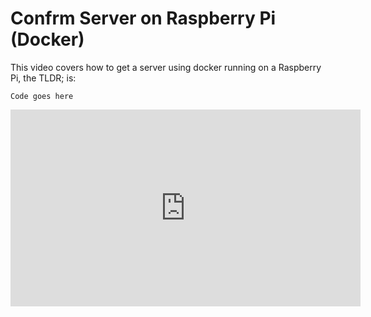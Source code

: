 # Confrm Server on Raspberry Pi (Docker)

This video covers how to get a server using docker running on a Raspberry Pi, the TLDR; is:

```
Code goes here
```

<iframe width="560" height="315" src="https://www.youtube.com/embed/tlPyaRXVDFw" frameborder="0" allow="accelerometer; autoplay; clipboard-write; encrypted-media; gyroscope; picture-in-picture" allowfullscreen></iframe>


